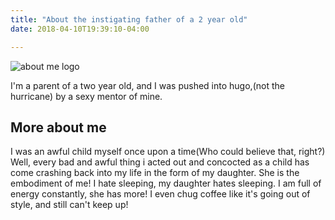 ```yaml
---
title: "About the instigating father of a 2 year old"
date: 2018-04-10T19:39:10-04:00

---
```

![about me logo](/img/flowchart.jpg)

I'm a parent of a two year old, and I was pushed into hugo,(not the hurricane) by a sexy mentor of mine.

## More about me

I was an awful child myself once upon a time(Who could believe that, right?)  Well, every bad and awful thing i acted out and concocted as a child has come crashing back into my life in the form of my daughter.  She is the embodiment of me!  I hate sleeping, my daughter hates sleeping.  I am full of energy constantly, she has more!  I even chug coffee like it's going out of style, and still can't keep up!